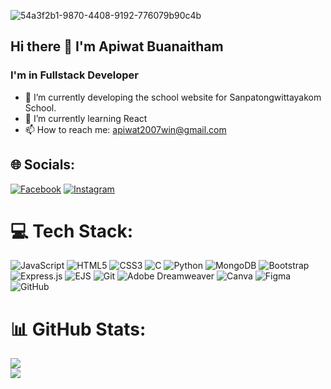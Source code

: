  ![54a3f2b1-9870-4408-9192-776079b90c4b](https://github.com/user-attachments/assets/d8bf1cd8-7ec0-4525-9c87-32820bcf9e09)
 ## Hi there 👋 I'm Apiwat Buanaitham 

<!--
**winnerzoxiz/winnerzoxiz** is a ✨ _special_ ✨ repository because its `README.md` (this file) appears on your GitHub profile.

Here are some ideas to get you started:
-->
### I'm in Fullstack Developer

- 🔭 I’m currently developing the school website for Sanpatongwittayakom School. 
- 🌱 I’m currently learning React
- 📫 How to reach me: apiwat2007win@gmail.com
  
 


## 🌐 Socials:
[![Facebook](https://img.shields.io/badge/Facebook-%231877F2.svg?logo=Facebook&logoColor=white)](https://facebook.com/apiwat.buanaitum) [![Instagram](https://img.shields.io/badge/Instagram-%23E4405F.svg?logo=Instagram&logoColor=white)](https://instagram.com/apiwat_zoxiz) 

# 💻 Tech Stack:
![JavaScript](https://img.shields.io/badge/javascript-%23323330.svg?) 
![HTML5](https://img.shields.io/badge/html5-%23E34F26.svg?style=for-the-badge&logo=html5&logoColor=white)
![CSS3](https://img.shields.io/badge/css3-%231572B6.svg?style=for-the-badge&logo=css3&logoColor=white)
![C](https://img.shields.io/badge/c-%2300599C.svg?style=for-the-badge&logo=c&logoColor=white)
![Python](https://img.shields.io/badge/python-3670A0?style=for-the-badge&logo=python&logoColor=ffdd54) 
![MongoDB](https://img.shields.io/badge/MongoDB-%234ea94b.svg?style=for-the-badge&logo=mongodb&logoColor=white)
![Bootstrap](https://img.shields.io/badge/bootstrap-%238511FA.svg?style=for-the-badge&logo=bootstrap&logoColor=white)
![Express.js](https://img.shields.io/badge/express.js-%23404d59.svg?style=for-the-badge&logo=express&logoColor=%2361DAFB) 
![EJS](https://img.shields.io/badge/ejs-%23B4CA65.svg?style=for-the-badge&logo=ejs&logoColor=black) 
![Git](https://img.shields.io/badge/git-%23F05033.svg?style=for-the-badge&logo=git&logoColor=white) 
 ![Adobe Dreamweaver](https://img.shields.io/badge/Adobe%20Dreamweaver-FF61F6.svg?style=for-the-badge&logo=Adobe%20Dreamweaver&logoColor=white) 
 ![Canva](https://img.shields.io/badge/Canva-%2300C4CC.svg?style=for-the-badge&logo=Canva&logoColor=white) 
 ![Figma](https://img.shields.io/badge/figma-%23F24E1E.svg?style=for-the-badge&logo=figma&logoColor=white) 
 ![GitHub](https://img.shields.io/badge/github-%23121011.svg?style=for-the-badge&logo=github&logoColor=white) 
# 📊 GitHub Stats:
![](https://github-readme-stats.vercel.app/api?username=winnerzoxiz&theme=blue_navy&hide_border=true&include_all_commits=false&count_private=true)<br/>
![](https://nirzak-streak-stats.vercel.app/?user=winnerzoxiz&theme=blue_navy&hide_border=true)<br/>

<!-- Proudly created with GPRM ( https://gprm.itsvg.in ) -->
